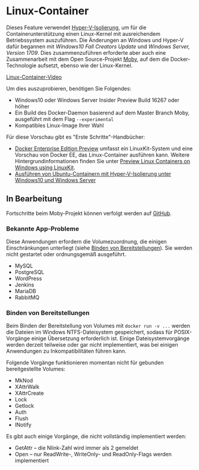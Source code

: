 # <a name="linux-containers"></a>Linux-Container

Dieses Feature verwendet [Hyper-V-Isolierung](../manage-containers/hyperv-container.md), um für die Containerunterstützung einen Linux-Kernel mit ausreichendem Betriebssystem auszuführen. Die Änderungen an Windows und Hyper-V dafür begannen mit _Windows10 Fall Creators Update_ und _Windows Server, Version 1709_. Dies zusammenzuführen erforderte aber auch eine Zusammenarbeit mit dem Open Source-Projekt [Moby](https://www.github.com/moby/moby), auf dem die Docker-Technologie aufsetzt, ebenso wie der Linux-Kernel. 

[Linux-Container-Video](https://sec.ch9.ms/ch9/1e5a/08ff93f2-987e-4f8d-8036-2570dcac1e5a/LinuxContainer.mp4)

Um dies auszuprobieren, benötigen Sie Folgendes:

- Windows10 oder Windows Server Insider Preview Build 16267 oder höher
- Ein Build des Docker-Daemon basierend auf dem Master Branch Moby, ausgeführt mit dem Flag `--experimental`
- Kompatibles Linux-Image Ihrer Wahl

Für diese Vorschau gibt es "Erste Schritte"-Handbücher:

- [Docker Enterprise Edition Preview](https://blog.docker.com/2017/09/docker-windows-server-1709/) umfasst ein LinuxKit-System und eine Vorschau von Docker EE, das Linux-Container ausführen kann. Weitere Hintergrundinformationen finden Sie unter [Preview Linux Containers on Windows using LinuxKit](https://go.microsoft.com/fwlink/?linkid=857061).
- [Ausführen von Ubuntu-Containern mit Hyper-V-Isolierung unter Windows10 und Windows Server](https://go.microsoft.com/fwlink/?linkid=857067)


## <a name="work-in-progress"></a>In Bearbeitung

Fortschritte beim Moby-Projekt können verfolgt werden auf [GitHub](https://github.com/moby/moby/issues/33850).


### <a name="known-app-issues"></a>Bekannte App-Probleme

Diese Anwendungen erfordern die Volumezuordnung, die einigen Einschränkungen unterliegt (siehe [Binden von Bereitstellungen](#Bind-mounts)). Sie werden nicht gestartet oder ordnungsgemäß ausgeführt.

- MySQL
- PostgreSQL
- WordPress
- Jenkins
- MariaDB
- RabbitMQ


### <a name="bind-mounts"></a>Binden von Bereitstellungen

Beim Binden der Bereitstellung von Volumes mit `docker run -v ...` werden die Dateien im Windows NTFS-Dateisystem gespeichert, sodass für POSIX-Vorgänge einige Übersetzung erforderlich ist. Einige Dateisystemvorgänge werden derzeit teilweise oder gar nicht implementiert, was bei einigen Anwendungen zu Inkompatibilitäten führen kann.

Folgende Vorgänge funktionieren momentan nicht für gebunden bereitgestellte Volumes:

- MkNod
- XAttrWalk
- XAttrCreate
- Lock
- Getlock
- Auth
- Flush
- INotify

Es gibt auch einige Vorgänge, die nicht vollständig implementiert werden:

- GetAttr – die Nlink-Zahl wird immer als 2 gemeldet
- Open – nur ReadWrite-, WriteOnly- und ReadOnly-Flags werden implementiert
